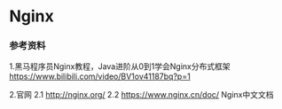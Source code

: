 # Nginx

### 参考资料
1.黑马程序员Nginx教程，Java进阶从0到1学会Nginx分布式框架
https://www.bilibili.com/video/BV1ov41187bq?p=1

2.官网
2.1 http://nginx.org/
2.2 https://www.nginx.cn/doc/ Nginx中文文档

